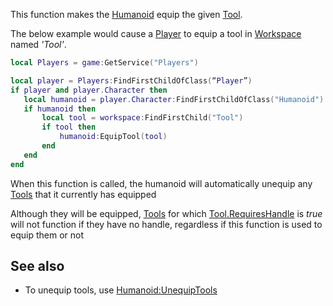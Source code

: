 This function makes the [Humanoid](https://developer.roblox.com/en-us/api-reference/class/Humanoid) equip the given [Tool](https://developer.roblox.com/en-us/api-reference/class/Tool).

The below example would cause a [Player](https://developer.roblox.com/en-us/api-reference/class/Player) to equip a tool in [Workspace](https://developer.roblox.com/en-us/api-reference/class/Workspace) named _'Tool'_.

 ```Lua
local Players = game:GetService("Players")

local player = Players:FindFirstChildOfClass(“Player”)
if player and player.Character then
    local humanoid = player.Character:FindFirstChildOfClass("Humanoid")
    if humanoid then
        local tool = workspace:FindFirstChild("Tool")
        if tool then
            humanoid:EquipTool(tool)
        end
    end
end
```

When this function is called, the humanoid will automatically unequip any [Tools](https://developer.roblox.com/en-us/api-reference/class/Tool) that it currently has equipped

Although they will be equipped, [Tools](https://developer.roblox.com/en-us/api-reference/class/Tool) for which [Tool.RequiresHandle](https://developer.roblox.com/en-us/api-reference/property/Tool/RequiresHandle) is _true_ will not function if they have no handle, regardless if this function is used to equip them or not

See also
--------

*   To unequip tools, use [Humanoid:UnequipTools](https://developer.roblox.com/en-us/api-reference/function/Humanoid/UnequipTools)